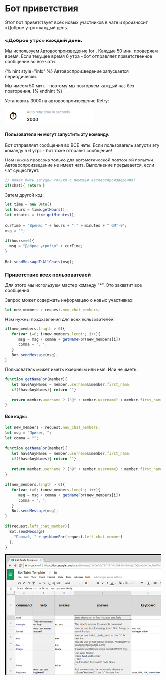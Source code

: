 # Бот приветствия

Этот бот приветствует всех новых участников в чате и произносит «Доброе утро» каждый день.

### «Доброе утро» каждый день.

Мы используем [Автовоспроизведение](https://help.bots.business/commands/auto-retry) for . Каждые 50 мин. проверяем время. Если текущее время 6 утра - бот отправляет приветственное сообщение во все чаты.

{% hint style="info" %}
Автовоспроизведение запускается периодически.

Мы имеем 50 мин. - поэтому мы повторяем каждый час без повторения.
{% endhint %}

Установить 3000 на автовоспроизведение Retry:

![](../.gitbook/assets/image%20%287%29.png)

#### Пользователи не могут запустить эту команду.

Бот отправляет сообщения во ВСЕ чаты. Если пользователь запусти эту команду в 6 утра - бот тоже отправит сообщение! 

Нам нужна проверка только для автоматической повторной попытки. Автовоспроизведение не имеет чата. Выполнение прерывается, если чат существует.

```javascript
// может быть запущен только с помощью автовоспроизведения!
if(chat){ return }
```

Затем другой код:

```javascript
let time = new Date()
let hours = time.getHours();
let minutes = time.getMinutes();

curTime = "Время: " + hours + ":" + minutes + " GMT-0";
msg = "";

if(hours==6){
  msg = "Доброе утро!\n" + curTime;
}

Bot.sendMessageToAllChats(msg);
```



### Приветствие всех пользователей

Для этого мы используем мастер команду "\*". Это захватит все сообщения .

Запрос может содержать информацию о новых участниках:

```javascript
let new_members = request.new_chat_members;
```

Нам нужны поздравления для всех пользователей:

```javascript
if(new_members.length > 0){
   for(var i=0; i<new_members.length; i++){
      msg = msg + comma + getNameFor(new_members[i])
      comma = ", ";
   }
   Bot.sendMessage(msg);
}
```

Пользователь может иметь юзернейм или имя. Или не иметь:

```javascript
function getNameFor(member){
   let haveAnyNames = member.username&&member.first_name;
   if(!haveAnyNames){ return ""}

   return member.username ? ("@" + member.username) : member.first_name
}
```



#### Все коды: 

```javascript
let new_members = request.new_chat_members;
let msg = "Привет, ";
let comma = "";

function getNameFor(member){
   let haveAnyNames = member.username&&member.first_name;
   if(!haveAnyNames){ return ""}

   return member.username ? ("@" + member.username) : member.first_name
}

if(new_members.length > 0){
   for(var i=0; i<new_members.length; i++){
      msg = msg + comma + getNameFor(new_members[i])
      comma = ", ";
   }
   Bot.sendMessage(msg);
}

if(request.left_chat_member){
  Bot.sendMessage(
    "Прощай, " + getNameFor(request.left_chat_member)
  );
}

```

![](../.gitbook/assets/image%20%2820%29.png)




